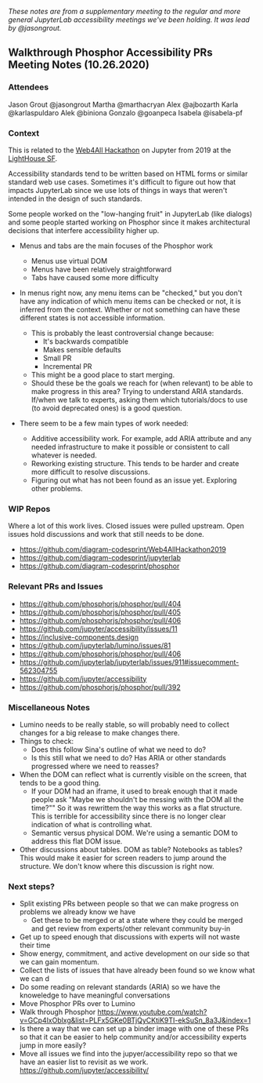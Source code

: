 *These notes are from a supplementary meeting to the regular and more general JupyterLab accessibility meetings we've been holding. It was lead by @jasongrout.*

## Walkthrough Phosphor Accessibility PRs Meeting Notes (10.26.2020)

### Attendees
Jason Grout @jasongrout
Martha @marthacryan
Alex @ajbozarth
Karla @karlaspuldaro
Alek @biniona
Gonzalo @goanpeca
Isabela @isabela-pf

### Context
This is related to the [Web4All Hackathon](http://www.w4a.info/2019/hackathon/) 
on Jupyter from 2019 at the [LightHouse SF](https://lighthouse-sf.org/). 

Accessibility standards tend to be written based on HTML forms or 
similar standard web use cases. Sometimes it's difficult to figure 
out how that impacts JupyterLab since we use lots of things in ways 
that weren't intended in the design of such standards.

Some people worked on the "low-hanging fruit" in JupyterLab (like 
dialogs) and some people started working on Phosphor since it makes 
architectural decisions that interfere accessibility higher up.

- Menus and tabs are the main focuses of the Phosphor work
    - Menus use virtual DOM
    - Menus have been relatively straightforward
    - Tabs have caused some more difficulty

- In menus right now, any menu items can be "checked," but you 
don't have any indication of which menu items can be checked or 
not, it is inferred from the context. Whether or not something can 
have these different states is not accessible information.
    - This is probably the least controversial change because:
        - It's backwards compatible
        - Makes sensible defaults
        - Small PR
        - Incremental PR
    - This might be a good place to start merging.
    - Should these be the goals we reach for (when relevant) to be 
    able to make progress in this area?
Trying to understand ARIA standards. If/when we talk to experts, 
asking them which tutorials/docs to use (to avoid deprecated ones) 
is a good question.
- There seem to be a few main types of work needed:
    - Additive accessibility work. For example, add ARIA attribute 
    and any needed infrastructure to make it possible or consistent 
    to call whatever is needed.
    - Reworking existing structure. This tends to be harder and 
    create more difficult to resolve discussions.
    - Figuring out what has not been found as an issue yet. 
    Exploring other problems.

### WIP Repos
Where a lot of this work lives. Closed issues were pulled upstream. 
Open issues hold discussions and work that still needs to be done.
- https://github.com/diagram-codesprint/Web4AllHackathon2019
- https://github.com/diagram-codesprint/jupyterlab
- https://github.com/diagram-codesprint/phosphor


### Relevant PRs and Issues
- https://github.com/phosphorjs/phosphor/pull/404
- https://github.com/phosphorjs/phosphor/pull/405
- https://github.com/phosphorjs/phosphor/pull/406
- https://github.com/jupyter/accessibility/issues/11
- https://inclusive-components.design
- https://github.com/jupyterlab/lumino/issues/81
- https://github.com/phosphorjs/phosphor/pull/406
- https://github.com/jupyterlab/jupyterlab/issues/911#issuecomment-562304755
- https://github.com/jupyter/accessibility
- https://github.com/phosphorjs/phosphor/pull/392

### Miscellaneous Notes
- Lumino needs to be really stable, so will probably need to 
collect changes for a big release to make changes there.
- Things to check:
    - Does this follow Sina's outline of what we need to do?
    - Is this still what we need to do? Has ARIA or other standards 
    progressed where we need to reasses?
- When the DOM can reflect what is currently visible on the screen, 
that tends to be a good thing.
    - If your DOM had an iframe, it used to break enough that it 
    made people ask "Maybe we shouldn't be messing with the DOM 
    all the time?"" So it was rewrittem the way this works as a 
    flat structure. This is terrible for accessibility since there 
    is no longer clear indication of what is controlling what.
    - Semantic versus physical DOM. We're using a semantic DOM to 
    address this flat DOM issue.
- Other discussions about tables. DOM as table? Notebooks as 
tables? This would make it easier for screen readers to jump 
around the structure. We don't know where this discussion is 
right now.

### Next steps?
- Split existing PRs between people so that we can make progress 
on problems we already know we have
    - Get these to be merged or at a state where they could be 
    merged and get review from experts/other relevant community 
    buy-in
- Get up to speed enough that discussions with experts will not 
waste their time
- Show energy, commitment, and active development on our side so 
that we can gain momentum.
- Collect the lists of issues that have already been found so we 
know what we can d
- Do some reading on relevant standards (ARIA) so we have the 
knoweledge to have meaningful conversations
- Move Phosphor PRs over to Lumino 
- Walk through Phosphor https://www.youtube.com/watch?v=GCp4lxOblxg&list=PLFx5GKe0BTjQyCKtiK9TI-ekSuSn_8a3J&index=1
- Is there a way that we can set up a binder image with one of 
these PRs so that it can be easier to help community and/or 
accessibility experts jump in more easily?
- Move all issues we find into the jupyer/accessibility repo so 
that we have an easier list to revisit as we work. https://github.com/jupyter/accessibility/
